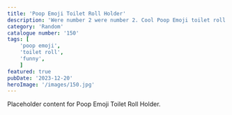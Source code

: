 ```yaml
---
title: 'Poop Emoji Toilet Roll Holder'
description: 'Were number 2 were number 2. Cool Poop Emoji toilet roll holder with hidden mounting holes. Quick roll change just pop out the centre roller then apply new roll and drop back in. 2 centre rollers available. One is plain and one with Emojis..'
category: 'Random'
catalogue number: '150'
tags: [
    'poop emoji', 
    'toilet roll',
    'funny', 
    ]
featured: true
pubDate: '2023-12-20'
heroImage: '/images/150.jpg'
---
```


Placeholder content for Poop Emoji Toilet Roll Holder.